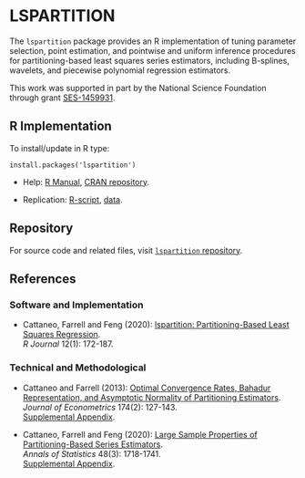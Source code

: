 # LSPARTITION

The `lspartition` package provides an R implementation of tuning parameter selection, point estimation, and pointwise and uniform inference procedures for partitioning-based least squares series estimators, including B-splines, wavelets, and piecewise polynomial regression estimators.

This work was supported in part by the National Science Foundation through grant [SES-1459931](https://www.nsf.gov/awardsearch/showAward?AWD_ID=1459931).

## R Implementation
To install/update in R type:
```
install.packages('lspartition')
```
- Help: [R Manual](https://cran.r-project.org/web/packages/lspartition/lspartition.pdf), [CRAN repository](https://cran.r-project.org/package=lspartition).

- Replication: [R-script](https://raw.githubusercontent.com/nppackages/lspartition/master/R/lspartition_illustration.R), [data](https://raw.githubusercontent.com/nppackages/lspartition/master/R/bikeSharing.csv).

## Repository

For source code and related files, visit [`lspartition` repository](https://github.com/nppackages/lspartition/).


## References

### Software and Implementation

- Cattaneo, Farrell and Feng (2020): [lspartition: Partitioning-Based Least Squares Regression](https://nppackages.github.io/references/Cattaneo-Farrell-Feng_2020_R.pdf).<br>
_R Journal_ 12(1): 172-187.

### Technical and Methodological

- Cattaneo and Farrell (2013): [Optimal Convergence Rates, Bahadur Representation, and Asymptotic Normality of Partitioning Estimators](https://nppackages.github.io/references/Cattaneo-Farrell_2013_JoE.pdf).<br>
_Journal of Econometrics_ 174(2): 127-143.<br>
[Supplemental Appendix](https://nppackages.github.io/references/Cattaneo-Farrell_2013_JoE--Supplemental.pdf).

- Cattaneo, Farrell and Feng (2020): [Large Sample Properties of Partitioning-Based Series Estimators](https://nppackages.github.io/references/Cattaneo-Farrell-Feng_2020_AoS.pdf).<br>
_Annals of Statistics_ 48(3): 1718-1741.<br>
[Supplemental Appendix](https://nppackages.github.io/references/Cattaneo-Farrell-Feng_2020_AoS--Supplemental.pdf).

<br><br>
